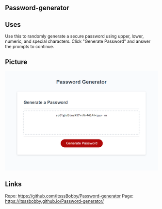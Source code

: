 ## Password-generator

## Uses

Use this to randomly generate a secure password using upper, lower, numeric, and special characters.
Click "Generate Password" and answer the prompts to continue.

## Picture

![Image of page](./Assets/Password%20Generator.png)

## Links

Repo: https://github.com/ItsssBobby/Password-generator
Page: https://itsssbobby.github.io/Password-generator/
